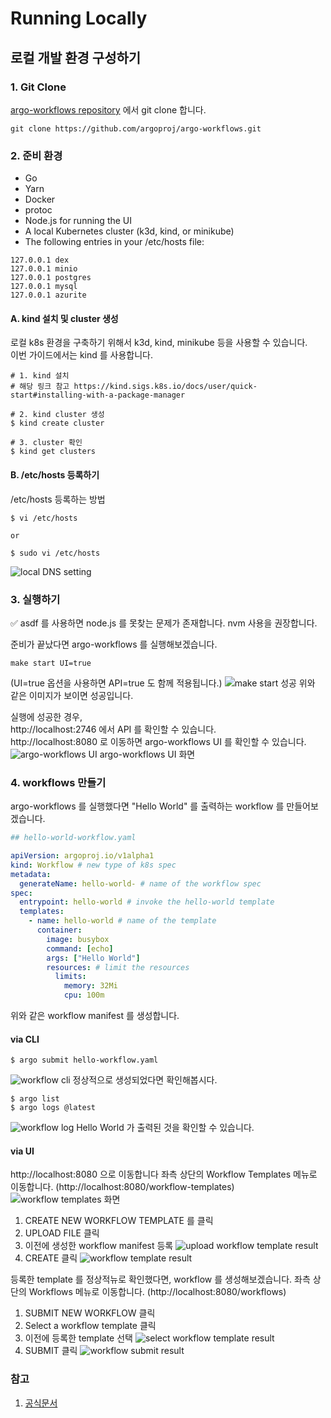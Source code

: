 # Running Locally

## 로컬 개발 환경 구성하기

### 1. Git Clone

[argo-workflows repository](https://github.com/argoproj/argo-workflows) 에서 git clone 합니다.

```shell
git clone https://github.com/argoproj/argo-workflows.git
```

### 2. 준비 환경

- Go
- Yarn
- Docker
- protoc
- Node.js for running the UI
- A local Kubernetes cluster (k3d, kind, or minikube)
- The following entries in your /etc/hosts file:

```text
127.0.0.1 dex
127.0.0.1 minio
127.0.0.1 postgres
127.0.0.1 mysql
127.0.0.1 azurite
```

#### A. kind 설치 및 cluster 생성

로컬 k8s 환경을 구축하기 위해서 k3d, kind, minikube 등을 사용할 수 있습니다.  
이번 가이드에서는 kind 를 사용합니다.

```shell
# 1. kind 설치
# 해당 링크 참고 https://kind.sigs.k8s.io/docs/user/quick-start#installing-with-a-package-manager

# 2. kind cluster 생성
$ kind create cluster

# 3. cluster 확인
$ kind get clusters
```

#### B. /etc/hosts 등록하기

/etc/hosts 등록하는 방법

```shell
$ vi /etc/hosts

or

$ sudo vi /etc/hosts
```

![local DNS setting](./images/스크린샷%202025-06-09%20오후%201.42.30.png)

### 3. 실행하기

✅ asdf 를 사용하면 node.js 를 못찾는 문제가 존재합니다. nvm 사용을 권장합니다.

준비가 끝났다면 argo-workflows 를 실행해보겠습니다.

```shell
make start UI=true
```

(UI=true 옵션을 사용하면 API=true 도 함께 적용됩니다.)
![make start 성공](./images/스크린샷%202025-05-29%20오후%207.41.16.png)
위와 같은 이미지가 보이면 성공입니다.

실행에 성공한 경우,  
http://localhost:2746 에서 API 를 확인할 수 있습니다.  
http://localhost:8080 로 이동하면 argo-workflows UI 를 확인할 수 있습니다.  
![argo-workflows UI](./images/스크린샷%202025-05-29%20오후%208.05.22.png)
argo-workflows UI 화면

### 4. workflows 만들기

argo-workflows 를 실행했다면 "Hello World" 를 출력하는 workflow 를 만들어보겠습니다.

```yaml
## hello-world-workflow.yaml

apiVersion: argoproj.io/v1alpha1
kind: Workflow # new type of k8s spec
metadata:
  generateName: hello-world- # name of the workflow spec
spec:
  entrypoint: hello-world # invoke the hello-world template
  templates:
    - name: hello-world # name of the template
      container:
        image: busybox
        command: [echo]
        args: ["Hello World"]
        resources: # limit the resources
          limits:
            memory: 32Mi
            cpu: 100m
```

위와 같은 workflow manifest 를 생성합니다.

#### via CLI

```shell
$ argo submit hello-workflow.yaml
```

![workflow cli](./images/cli.png)
정상적으로 생성되었다면 확인해봅시다.

```shell
$ argo list
$ argo logs @latest
```

![workflow log](./images/workflow%20result.png)
Hello World 가 출력된 것을 확인할 수 있습니다.

#### via UI

http://localhost:8080 으로 이동합니다
좌측 상단의 Workflow Templates 메뉴로 이동합니다. (http://localhost:8080/workflow-templates)
![workflow templates 화면](./images/스크린샷%202025-05-30%20오후%208.34.38.png)

1. CREATE NEW WORKFLOW TEMPLATE 를 클릭
2. UPLOAD FILE 클릭
3. 이전에 생성한 workflow manifest 등록
   ![upload workflow template result](./images/스크린샷%202025-05-31%20오후%208.43.11.png)
4. CREATE 클릭
   ![workflow template result](./images/스크린샷%202025-05-31%20오후%208.45.41.png)

등록한 template 를 정상적뉴로 확인했다면, workflow 를 생성해보겠습니다.
좌측 상단의 Workflows 메뉴로 이동합니다. (http://localhost:8080/workflows)

1. SUBMIT NEW WORKFLOW 클릭
2. Select a workflow template 클릭
3. 이전에 등록한 template 선택
   ![select workflow template result](./images/스크린샷%202025-05-31%20오후%208.48.18.png)
4. SUBMIT 클릭
   ![workflow submit result](./images/스크린샷%202025-05-31%20오후%208.48.56.png)

### 참고

1. [공식문서](https://argo-workflows.readthedocs.io/en/latest/running-locally/#manual-installation)
